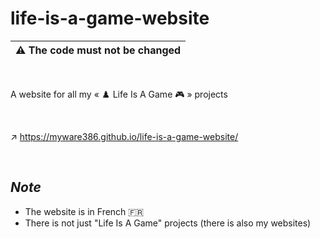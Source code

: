 # life-is-a-game-website

|:warning: The code must not be changed
|--------

<br>

A website for all my « ♟️ Life Is A Game 🎮 » projects

<br>

↗️ https://myware386.github.io/life-is-a-game-website/

<br>

_Note_
-----------------

- The website is in French 🇫🇷
- There is not just "Life Is A Game" projects (there is also my websites)
